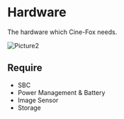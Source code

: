 # Hardware

The hardware which Cine-Fox needs.

![Picture2](/hardware.png)

## Require

- SBC
- Power Management & Battery
- Image Sensor
- Storage